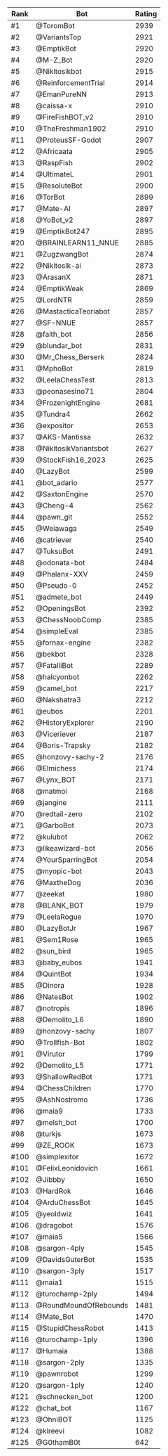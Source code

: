 Rank|Bot|Rating
---|---|---
#1|@ToromBot|2939
#2|@VariantsTop|2921
#3|@EmptikBot|2920
#4|@M-Z_Bot|2920
#5|@Nikitosikbot|2915
#6|@ReinforcementTrial|2914
#7|@EmanPureNN|2913
#8|@caissa-x|2910
#9|@FireFishBOT_v2|2910
#10|@TheFreshman1902|2910
#11|@ProteusSF-Godot|2907
#12|@Africaata|2905
#13|@RaspFish|2902
#14|@UltimateL|2901
#15|@ResoluteBot|2900
#16|@TorBot|2899
#17|@Mate-AI|2897
#18|@YoBot_v2|2897
#19|@EmptikBot247|2895
#20|@BRAINLEARN11_NNUE|2885
#21|@ZugzwangBot|2874
#22|@Nikitosik-ai|2873
#23|@ArasanX|2871
#24|@EmptikWeak|2869
#25|@LordNTR|2859
#26|@MastacticaTeoriabot|2857
#27|@SF-NNUE|2857
#28|@faith_bot|2856
#29|@blundar_bot|2831
#30|@Mr_Chess_Berserk|2824
#31|@MphoBot|2819
#32|@LeelaChessTest|2813
#33|@peonasesino71|2804
#34|@FrozenightEngine|2681
#35|@Tundra4|2662
#36|@expositor|2653
#37|@AKS-Mantissa|2632
#38|@NikitosikVariantsbot|2627
#39|@StockFish16_2023|2625
#40|@LazyBot|2599
#41|@bot_adario|2577
#42|@SaxtonEngine|2570
#43|@Cheng-4|2562
#44|@pawn_git|2552
#45|@Weiawaga|2549
#46|@catriever|2540
#47|@TuksuBot|2491
#48|@odonata-bot|2484
#49|@Phalanx-XXV|2459
#50|@Pseudo-0|2452
#51|@admete_bot|2449
#52|@OpeningsBot|2392
#53|@ChessNoobComp|2385
#54|@simpleEval|2385
#55|@fornax-engine|2382
#56|@bekbot|2328
#57|@FataliiBot|2289
#58|@halcyonbot|2262
#59|@camel_bot|2217
#60|@Nakshatra3|2212
#61|@eubos|2201
#62|@HistoryExplorer|2190
#63|@Viceriever|2187
#64|@Boris-Trapsky|2182
#65|@honzovy-sachy-2|2176
#66|@Elmichess|2174
#67|@Lynx_BOT|2171
#68|@matmoi|2168
#69|@jangine|2111
#70|@redtail-zero|2102
#71|@GarboBot|2073
#72|@kulubot|2062
#73|@likeawizard-bot|2056
#74|@YourSparringBot|2054
#75|@myopic-bot|2043
#76|@MaxtheDog|2036
#77|@zeekat|1980
#78|@BLANK_BOT|1979
#79|@LeelaRogue|1970
#80|@LazyBotJr|1967
#81|@Sem1Rose|1965
#82|@sun_bird|1965
#83|@baby_eubos|1941
#84|@QuintBot|1934
#85|@Dinora|1928
#86|@NatesBot|1902
#87|@notropis|1896
#88|@Demolito_L6|1890
#89|@honzovy-sachy|1807
#90|@Trollfish-Bot|1802
#91|@Virutor|1799
#92|@Demolito_L5|1771
#93|@ShallowRedBot|1771
#94|@ChessChildren|1770
#95|@AshNostromo|1736
#96|@maia9|1733
#97|@melsh_bot|1700
#98|@turkjs|1673
#99|@ZE_ROOK|1673
#100|@simplexitor|1672
#101|@FelixLeonidovich|1661
#102|@Jibbby|1650
#103|@HardRok|1646
#104|@ArduChessBot|1645
#105|@yeoldwiz|1641
#106|@dragobot|1576
#107|@maia5|1566
#108|@sargon-4ply|1545
#109|@DavidsGuterBot|1535
#110|@sargon-3ply|1517
#111|@maia1|1515
#112|@turochamp-2ply|1494
#113|@RoundMoundOfRebounds|1481
#114|@Mate_Bot|1470
#115|@StupidChessRobot|1413
#116|@turochamp-1ply|1396
#117|@Humaia|1388
#118|@sargon-2ply|1335
#119|@pawnrobot|1299
#120|@sargon-1ply|1240
#121|@schnecken_bot|1200
#122|@chat_bot|1167
#123|@OhniBOT|1125
#124|@kireevi|1082
#125|@G0thamB0t|642
